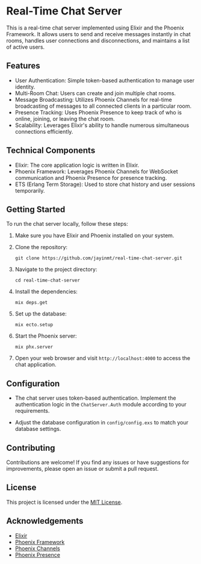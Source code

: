 # Real-Time Chat Server

This is a real-time chat server implemented using Elixir and the Phoenix Framework. It allows users to send and receive messages instantly in chat rooms, handles user connections and disconnections, and maintains a list of active users.

## Features

- User Authentication: Simple token-based authentication to manage user identity.
- Multi-Room Chat: Users can create and join multiple chat rooms.
- Message Broadcasting: Utilizes Phoenix Channels for real-time broadcasting of messages to all connected clients in a particular room.
- Presence Tracking: Uses Phoenix Presence to keep track of who is online, joining, or leaving the chat room.
- Scalability: Leverages Elixir's ability to handle numerous simultaneous connections efficiently.

## Technical Components

- Elixir: The core application logic is written in Elixir.
- Phoenix Framework: Leverages Phoenix Channels for WebSocket communication and Phoenix Presence for presence tracking.
- ETS (Erlang Term Storage): Used to store chat history and user sessions temporarily.

## Getting Started

To run the chat server locally, follow these steps:

1. Make sure you have Elixir and Phoenix installed on your system.

2. Clone the repository:
   ```
   git clone https://github.com/jayinmt/real-time-chat-server.git
   ```

3. Navigate to the project directory:
   ```
   cd real-time-chat-server
   ```

4. Install the dependencies:
   ```
   mix deps.get
   ```

5. Set up the database:
   ```
   mix ecto.setup
   ```

6. Start the Phoenix server:
   ```
   mix phx.server
   ```

7. Open your web browser and visit `http://localhost:4000` to access the chat application.

## Configuration

- The chat server uses token-based authentication. Implement the authentication logic in the `ChatServer.Auth` module according to your requirements.

- Adjust the database configuration in `config/config.exs` to match your database settings.

## Contributing

Contributions are welcome! If you find any issues or have suggestions for improvements, please open an issue or submit a pull request.

## License

This project is licensed under the [MIT License](LICENSE).

## Acknowledgements

- [Elixir](https://elixir-lang.org/)
- [Phoenix Framework](https://phoenixframework.org/)
- [Phoenix Channels](https://hexdocs.pm/phoenix/channels.html)
- [Phoenix Presence](https://hexdocs.pm/phoenix/presence.html)
